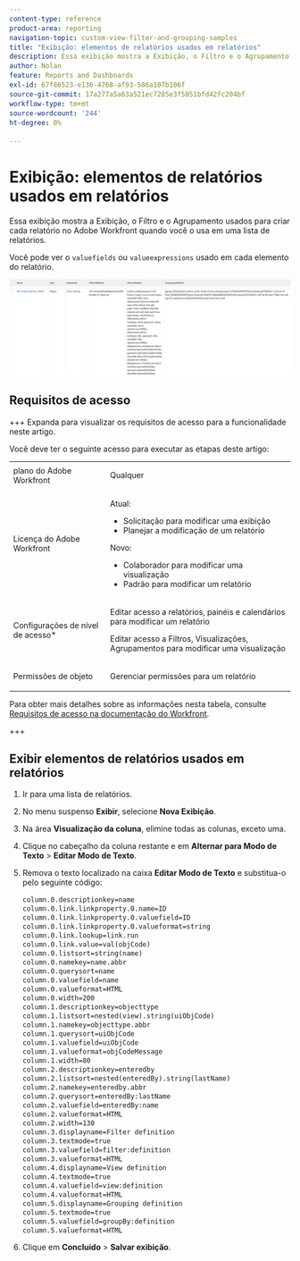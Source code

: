 ```yaml
---
content-type: reference
product-area: reporting
navigation-topic: custom-view-filter-and-grouping-samples
title: "Exibição: elementos de relatórios usados em relatórios"
description: Essa exibição mostra a Exibição, o Filtro e o Agrupamento usados para criar cada relatório no Adobe Workfront quando você o usa em uma lista de relatórios.
author: Nolan
feature: Reports and Dashboards
exl-id: 67f86523-e136-4768-af93-586a107b106f
source-git-commit: 17a277a5a63a521ec7285e3f5051bfd42fc204bf
workflow-type: tm+mt
source-wordcount: '244'
ht-degree: 0%

---
```


# Exibição: elementos de relatórios usados em relatórios

<!--Audited: 11/2024-->

Essa exibição mostra a Exibição, o Filtro e o Agrupamento usados para criar cada relatório no Adobe Workfront quando você o usa em uma lista de relatórios.

Você pode ver o `valuefields` ou `valueexpressions` usado em cada elemento do relatório.

![report_with_elements_definitions.png](assets/report-with-elements-definitions-350x130.png)

## Requisitos de acesso

+++ Expanda para visualizar os requisitos de acesso para a funcionalidade neste artigo.

Você deve ter o seguinte acesso para executar as etapas deste artigo:

<table style="table-layout:auto"> 
 <col> 
 <col> 
 <tbody> 
  <tr> 
   <td role="rowheader">plano do Adobe Workfront</td> 
   <td> <p>Qualquer</p> </td> 
  </tr> 
  <tr> 
   <td role="rowheader">Licença do Adobe Workfront</td> 
   <td> <p> Atual: 
   <ul>
   <li>Solicitação para modificar uma exibição</li> 
   <li>Planejar a modificação de um relatório</li>
   </ul>
     </p>
     <p> Novo: 
   <ul>
   <li>Colaborador para modificar uma visualização</li> 
   <li>Padrão para modificar um relatório</li>
   </ul>
     </p>
    </td> 
  </tr> 
  <tr> 
   <td role="rowheader">Configurações de nível de acesso*</td> 
   <td> <p>Editar acesso a relatórios, painéis e calendários para modificar um relatório</p> <p>Editar acesso a Filtros, Visualizações, Agrupamentos para modificar uma visualização</p> </td> 
  </tr> 
  <tr> 
   <td role="rowheader">Permissões de objeto</td> 
   <td> <p>Gerenciar permissões para um relatório</p> </td> 
  </tr> 
 </tbody> 
</table>

Para obter mais detalhes sobre as informações nesta tabela, consulte [Requisitos de acesso na documentação do Workfront](/help/quicksilver/administration-and-setup/add-users/access-levels-and-object-permissions/access-level-requirements-in-documentation.md).

+++

## Exibir elementos de relatórios usados em relatórios

1. Ir para uma lista de relatórios.
1. No menu suspenso **Exibir**, selecione **Nova Exibição**.
1. Na área **Visualização da coluna**, elimine todas as colunas, exceto uma.
1. Clique no cabeçalho da coluna restante e em **Alternar para Modo de Texto** > **Editar Modo de Texto**.
1. Remova o texto localizado na caixa **Editar Modo de Texto** e substitua-o pelo seguinte código:


   ```
   column.0.descriptionkey=name
   column.0.link.linkproperty.0.name=ID
   column.0.link.linkproperty.0.valuefield=ID
   column.0.link.linkproperty.0.valueformat=string
   column.0.link.lookup=link.run
   column.0.link.value=val(objCode)
   column.0.listsort=string(name)
   column.0.namekey=name.abbr
   column.0.querysort=name
   column.0.valuefield=name
   column.0.valueformat=HTML
   column.0.width=200
   column.1.descriptionkey=objecttype
   column.1.listsort=nested(view).string(uiObjCode)
   column.1.namekey=objecttype.abbr
   column.1.querysort=uiObjCode
   column.1.valuefield=uiObjCode
   column.1.valueformat=objCodeMessage
   column.1.width=80
   column.2.descriptionkey=enteredby
   column.2.listsort=nested(enteredBy).string(lastName)
   column.2.namekey=enteredby.abbr
   column.2.querysort=enteredBy:lastName
   column.2.valuefield=enteredBy:name
   column.2.valueformat=HTML
   column.2.width=130
   column.3.displayname=Filter definition
   column.3.textmode=true
   column.3.valuefield=filter:definition
   column.3.valueformat=HTML
   column.4.displayname=View definition
   column.4.textmode=true
   column.4.valuefield=view:definition
   column.4.valueformat=HTML
   column.5.displayname=Grouping definition
   column.5.textmode=true
   column.5.valuefield=groupBy:definition
   column.5.valueformat=HTML
   ```

1. Clique em **Concluído** > **Salvar exibição**.
